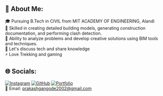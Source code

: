 ## 💫 About Me:
🎓 Pursuing B.Tech in CIVIL from MIT ACADEMY OF ENGINEERING, Alandi <br>
💼 Skilled in creating detailed building models, generating construction documentation, and performing clash detection. <br>
🌟 Ability to analyze problems and develop creative solutions using BIM tools and techniques.<br>
💬 Let's discuss tech and share knowledge <br>
⚡ Love Trekking and gaming <br>

## 🌐 Socials:
 [![Instagram](https://img.shields.io/badge/Instagram-%23E4405F.svg?logo=Instagram&logoColor=white)](https://www.instagram.com/its_princeee_07/) 
[![GitHub](https://img.shields.io/badge/GitHub-%23181717.svg?logo=GitHub&logoColor=white)](https://github.com/prakash-gangode)
[![Portfolio](https://img.shields.io/badge/Portfolio-%233776AB.svg)](https://prakash-gangode.github.io/Portfolio/)<br>
📧 Email: prakashgangode2002@gmail.com <br>
